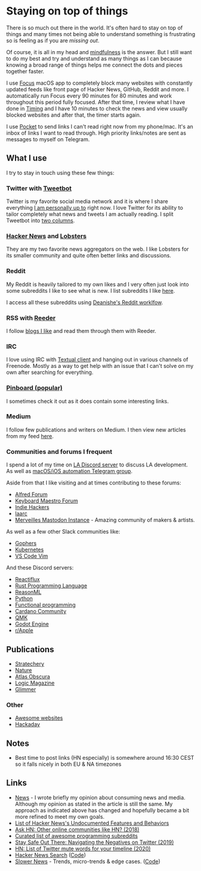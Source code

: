 # Staying on top of things

There is so much out there in the world. It's often hard to stay on top of things and many times not being able to understand something is frustrating so is feeling as if you are _missing out_.

Of course, it is all in my head and [mindfulness](../mindfulness/mindfulness.md) is the answer. But I still want to do my best and try and understand as many things as I can because knowing a broad range of things helps me connect the dots and pieces together faster.

I use [Focus](https://heyfocus.com) macOS app to completely block many websites with constantly updated feeds like front page of Hacker News, GitHub, Reddit and more. I automatically run Focus every 90 minutes for 80 minutes and work throughout this period fully focused. After that time, I review what I have done in [Timing](../macOS/apps/timing.md) and I have 10 minutes to check the news and view usually blocked websites and after that, the timer starts again.

I use [Pocket](https://app.getpocket.com) to send links I can't read right now from my phone/mac. It's an inbox of links I want to read through. High priority links/notes are sent as messages to myself on Telegram.

## What I use

I try to stay in touch using these few things:

### Twitter with [Tweetbot](../macOS/apps/tweetbot.md)

Twitter is my favorite social media network and it is where I share everything [I am personally up to](https://twitter.com/nikitavoloboev) right now. I love Twitter for its ability to tailor completely what news and tweets I am actually reading. I split Tweetbot into [two columns](../macOS/apps/tweetbot.md).

### [Hacker News](https://hckrnews.com/) and [Lobsters](https://lobste.rs/)

They are my two favorite news aggregators on the web. I like Lobsters for its smaller community and quite often better links and discussions.

### Reddit

My Reddit is heavily tailored to my own likes and I very often just look into some subreddits I like to see what is new. I list subreddits I like [here](https://github.com/learn-anything/reddit#readme).

I access all these subreddits using [Deanishe's Reddit worklfow](https://github.com/deanishe/alfred-reddit#readme).

### RSS with [Reeder](http://reederapp.com/mac/)

I follow [blogs I like](blogs.md) and read them through them with Reeder.

### IRC

I love using IRC with [Textual client](../macOS/apps/textual.md) and hanging out in various channels of Freenode. Mostly as a way to get help with an issue that I can't solve on my own after searching for everything.

### [Pinboard (popular)](https://pinboard.in/popular/)

I sometimes check it out as it does contain some interesting links.

### Medium

I follow few publications and writers on Medium. I then view new articles from my feed [here](https://medium.com/stream/network).

### Communities and forums I frequent

I spend a lot of my time on [LA Discord server](https://discord.gg/KKYdWjt) to discuss LA development. As well as [macOS/iOS automation Telegram group](https://t.me/joinchat/BBKnQU4_rty6_942PFbPbw).

Aside from that I like visiting and at times contributing to these forums:

- [Alfred Forum](https://www.alfredforum.com)
- [Keyboard Maestro Forum](https://forum.keyboardmaestro.com/latest)
- [Indie Hackers](https://www.indiehackers.com/)
- [laarc](https://www.laarc.io/)
- [Merveilles Mastodon Instance](https://merveilles.town) - Amazing community of makers & artists.

As well as a few other Slack communities like:

- [Gophers](https://invite.slack.golangbridge.org/)
- [Kubernetes](http://slack.k8s.io)
- [VS Code Vim](https://vscodevim-slackin.azurewebsites.net/)

And these Discord servers:

- [Reactiflux](https://discord.gg/9pZJYR9)
- [Rust Programming Language](https://discordapp.com/invite/rust-lang)
- [ReasonML](https://discord.gg/Agv7fMN)
- [Python](https://pythondiscord.com/)
- [Functional programming](https://discord.gg/xQwR7P7)
- [Cardano Community](https://discordapp.com/invite/kwY6rj8)
- [QMK](https://discord.gg/mthbPUc)
- [Godot Engine](https://discord.gg/ZXJERxu)
- [r/Apple](https://discordapp.com/invite/apple)

## Publications

- [Stratechery](https://stratechery.com/)
- [Nature](https://www.nature.com/)
- [Atlas Obscura](https://www.atlasobscura.com/)
- [Logic Magazine](https://logicmag.io/)
- [Glimmer](https://glitch.com/glimmer/)

### Other

- [Awesome websites](https://github.com/learn-anything/websites#readme)
- [Hackaday](https://hackaday.com/)

## Notes

- Best time to post links (HN especially) is somewhere around 16:30 CEST so it falls nicely in both EU & NA timezones

## Links

- [News](https://medium.com/@nikitavoloboev/news-d6bcaaf40121) - I wrote briefly my opinion about consuming news and media. Although my opinion as stated in the article is still the same. My approach as indicated above has changed and hopefully became a bit more refined to meet my own goals.
- [List of Hacker News's Undocumented Features and Behaviors](https://github.com/minimaxir/hacker-news-undocumented)
- [Ask HN: Other online communities like HN? (2018)](https://news.ycombinator.com/item?id=18384680)
- [Curated list of awesome programming subreddits](https://github.com/iCHAIT/awesome-subreddits#readme)
- [Stay Safe Out There: Navigating the Negatives on Twitter (2019)](https://www.holloway.com/s/excerpt-stay-safe-out-there-navigating-the-negatives-on-twitter)
- [HN: List of Twitter mute words for your timeline (2020)](https://news.ycombinator.com/item?id=22141903)
- [Hacker News Search](https://hn.algolia.com/) ([Code](https://github.com/algolia/hn-search))
- [Slower News](https://www.slowernews.com) - Trends, micro-trends & edge cases. ([Code](https://github.com/slowernews/slowernews))
